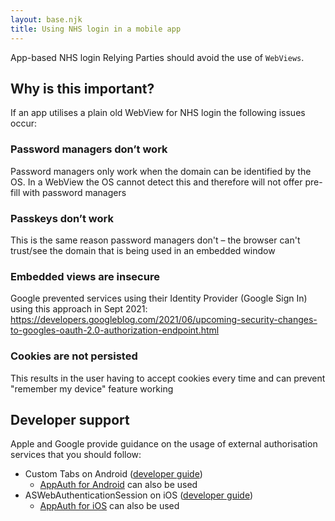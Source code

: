 ```yaml
---
layout: base.njk
title: Using NHS login in a mobile app
---
```


App-based NHS login Relying Parties should avoid the use of `WebViews`.

## Why is this important?

If an app utilises a plain old WebView for NHS login the following issues occur:

### Password managers don’t work

Password managers only work when the domain can be identified by the OS. In a WebView the OS cannot detect this and therefore will not offer pre-fill with password managers

### Passkeys don’t work
This is the same reason password managers don't – the browser can't trust/see the domain that is being used in an embedded window

### Embedded views are insecure
Google prevented services using their Identity Provider (Google Sign In) using this approach in Sept 2021: https://developers.googleblog.com/2021/06/upcoming-security-changes-to-googles-oauth-2.0-authorization-endpoint.html

### Cookies are not persisted
This results in the user having to accept cookies every time and can prevent "remember my device" feature working

## Developer support

Apple and Google provide guidance on the usage of external authorisation services that you should follow:

- Custom Tabs on Android ([developer guide](https://developer.chrome.com/docs/android/custom-tabs))
  - [AppAuth for Android](https://openid.github.io/AppAuth-Android/) can also be used
- ASWebAuthenticationSession on iOS ([developer guide](https://developer.apple.com/documentation/authenticationservices/authenticating-a-user-through-a-web-service))
  - [AppAuth for iOS](https://openid.github.io/AppAuth-iOS/) can also be used

